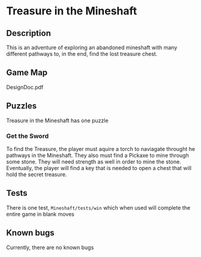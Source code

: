 # Treasure in the Mineshaft

## Description
This is an adventure of exploring an abandoned mineshaft with many different pathways to, in the end,
find the lost treasure chest.

## Game Map

DesignDoc.pdf

## Puzzles

Treasure in the Mineshaft has one puzzle

### Get the Sword

To find the Treasure, the player must aquire a torch to naviagate throught he pathways in the Mineshaft.
They also must find a Pickaxe to mine through some stone. They will need strength as well in order
to mine the stone. Eventually, the player will find a key that is needed to open a chest that will hold 
the secret treasure.

## Tests

There is one test, `Mineshaft/tests/win` which when used will complete the entire
game in blank moves

## Known bugs

Currently, there are no known bugs
